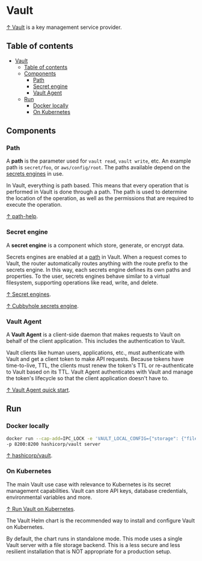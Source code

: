 # Vault

[↑ Vault](https://www.vaultproject.io) is a key management service provider.

## Table of contents

- [Vault](#vault)
  - [Table of contents](#table-of-contents)
  - [Components](#components)
    - [Path](#path)
    - [Secret engine](#secret-engine)
    - [Vault Agent](#vault-agent)
  - [Run](#run)
    - [Docker locally](#docker-locally)
    - [On Kubernetes](#on-kubernetes)

## Components

### Path

A **path** is the parameter used for `vault read`, `vault write`, etc. An example path is `secret/foo`, or `aws/config/root`. The paths available depend on the [secrets engines](#secret-engine) in use.

In Vault, everything is path based. This means that every operation that is performed in Vault is done through a path. The path is used to determine the location of the operation, as well as the permissions that are required to execute the operation.

[↑ path-help](https://developer.hashicorp.com/vault/docs/commands/path-help).

### Secret engine

A **secret engine** is a component which store, generate, or encrypt data.

Secrets engines are enabled at a [path](#path) in Vault. When a request comes to Vault, the router automatically routes anything with the route prefix to the secrets engine. In this way, each secrets engine defines its own paths and properties. To the user, secrets engines behave similar to a virtual filesystem, supporting operations like read, write, and delete.

[↑ Secret engines](https://developer.hashicorp.com/vault/docs/secrets).

[↑ Cubbyhole secrets engine](https://developer.hashicorp.com/vault/docs/secrets/cubbyhole).

### Vault Agent

A **Vault Agent** is a client-side daemon that makes requests to Vault on behalf of the client application. This includes the authentication to Vault.

Vault clients like human users, applications, etc., must authenticate with Vault and get a client token to make API requests. Because tokens have time-to-live, TTL, the clients must renew the token's TTL or re-authenticate to Vault based on its TTL. Vault Agent authenticates with Vault and manage the token's lifecycle so that the client application doesn't have to.

[↑ Vault Agent quick start](https://developer.hashicorp.com/vault/tutorials/vault-agent/agent-quick-start).

## Run

### Docker locally

```bash
docker run --cap-add=IPC_LOCK -e 'VAULT_LOCAL_CONFIG={"storage": {"file": {"path": "/vault/file"}}, "listener": [{"tcp": { "address": "0.0.0.0:8200", "tls_disable": true}}], "default_lease_ttl": "168h", "max_lease_ttl": "720h", "ui": true}' \
-p 8200:8200 hashicorp/vault server
```

[↑ hashicorp/vault](https://hub.docker.com/r/hashicorp/vault).

### On Kubernetes

The main Vault use case with relevance to Kubernetes is its secret management capabilities. Vault can store API keys, database credentials, environmental variables and more.

[↑ Run Vault on Kubernetes](https://developer.hashicorp.com/vault/docs/platform/k8s/helm/run).

The Vault Helm chart is the recommended way to install and configure Vault on Kubernetes.

By default, the chart runs in standalone mode. This mode uses a single Vault server with a file storage backend. This is a less secure and less resilient installation that is NOT appropriate for a production setup.
